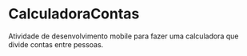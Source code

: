 # CalculadoraContas
Atividade de desenvolvimento mobile para fazer uma calculadora que divide contas entre pessoas.

